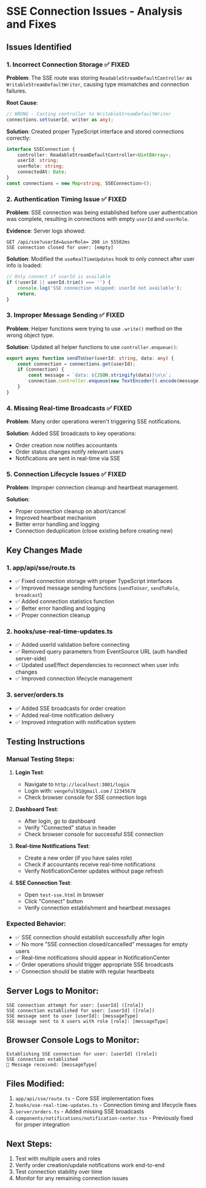 # SSE Connection Issues - Analysis and Fixes

## Issues Identified

### 1. **Incorrect Connection Storage** ✅ FIXED
**Problem**: The SSE route was storing `ReadableStreamDefaultController` as `WritableStreamDefaultWriter`, causing type mismatches and connection failures.

**Root Cause**: 
```typescript
// WRONG - Casting controller to WritableStreamDefaultWriter
connections.set(userId, writer as any);
```

**Solution**: Created proper TypeScript interface and stored connections correctly:
```typescript
interface SSEConnection {
    controller: ReadableStreamDefaultController<Uint8Array>;
    userId: string;
    userRole: string;
    connectedAt: Date;
}
const connections = new Map<string, SSEConnection>();
```

### 2. **Authentication Timing Issue** ✅ FIXED
**Problem**: SSE connection was being established before user authentication was complete, resulting in connections with empty `userId` and `userRole`.

**Evidence**: Server logs showed:
```
GET /api/sse?userId=&userRole= 200 in 55502ms
SSE connection closed for user: [empty]
```

**Solution**: Modified the `useRealTimeUpdates` hook to only connect after user info is loaded:
```typescript
// Only connect if userId is available
if (!userId || userId.trim() === '') {
    console.log('SSE connection skipped: userId not available');
    return;
}
```

### 3. **Improper Message Sending** ✅ FIXED
**Problem**: Helper functions were trying to use `.write()` method on the wrong object type.

**Solution**: Updated all helper functions to use `controller.enqueue()`:
```typescript
export async function sendToUser(userId: string, data: any) {
    const connection = connections.get(userId);
    if (connection) {
        const message = `data: ${JSON.stringify(data)}\n\n`;
        connection.controller.enqueue(new TextEncoder().encode(message));
    }
}
```

### 4. **Missing Real-time Broadcasts** ✅ FIXED
**Problem**: Many order operations weren't triggering SSE notifications.

**Solution**: Added SSE broadcasts to key operations:
- Order creation now notifies accountants
- Order status changes notify relevant users
- Notifications are sent in real-time via SSE

### 5. **Connection Lifecycle Issues** ✅ FIXED
**Problem**: Improper connection cleanup and heartbeat management.

**Solution**: 
- Proper connection cleanup on abort/cancel
- Improved heartbeat mechanism
- Better error handling and logging
- Connection deduplication (close existing before creating new)

## Key Changes Made

### 1. **app/api/sse/route.ts**
- ✅ Fixed connection storage with proper TypeScript interfaces
- ✅ Improved message sending functions (`sendToUser`, `sendToRole`, `broadcast`)
- ✅ Added connection statistics function
- ✅ Better error handling and logging
- ✅ Proper connection cleanup

### 2. **hooks/use-real-time-updates.ts**
- ✅ Added userId validation before connecting
- ✅ Removed query parameters from EventSource URL (auth handled server-side)
- ✅ Updated useEffect dependencies to reconnect when user info changes
- ✅ Improved connection lifecycle management

### 3. **server/orders.ts**
- ✅ Added SSE broadcasts for order creation
- ✅ Added real-time notification delivery
- ✅ Improved integration with notification system

## Testing Instructions

### Manual Testing Steps:
1. **Login Test**: 
   - Navigate to `http://localhost:3001/login`
   - Login with: `vengeful91@gmail.com` / `12345678`
   - Check browser console for SSE connection logs

2. **Dashboard Test**:
   - After login, go to dashboard
   - Verify "Connected" status in header
   - Check browser console for successful SSE connection

3. **Real-time Notifications Test**:
   - Create a new order (if you have sales role)
   - Check if accountants receive real-time notifications
   - Verify NotificationCenter updates without page refresh

4. **SSE Connection Test**:
   - Open `test-sse.html` in browser
   - Click "Connect" button
   - Verify connection establishment and heartbeat messages

### Expected Behavior:
- ✅ SSE connection should establish successfully after login
- ✅ No more "SSE connection closed/cancelled" messages for empty users
- ✅ Real-time notifications should appear in NotificationCenter
- ✅ Order operations should trigger appropriate SSE broadcasts
- ✅ Connection should be stable with regular heartbeats

## Server Logs to Monitor:
```
SSE connection attempt for user: [userId] ([role])
SSE connection established for user: [userId] ([role])
SSE message sent to user [userId]: [messageType]
SSE message sent to X users with role [role]: [messageType]
```

## Browser Console Logs to Monitor:
```
Establishing SSE connection for user: [userId] ([role])
SSE connection established
📨 Message received: [messageType]
```

## Files Modified:
1. `app/api/sse/route.ts` - Core SSE implementation fixes
2. `hooks/use-real-time-updates.ts` - Connection timing and lifecycle fixes  
3. `server/orders.ts` - Added missing SSE broadcasts
4. `components/notifications/notification-center.tsx` - Previously fixed for proper integration

## Next Steps:
1. Test with multiple users and roles
2. Verify order creation/update notifications work end-to-end
3. Test connection stability over time
4. Monitor for any remaining connection issues
